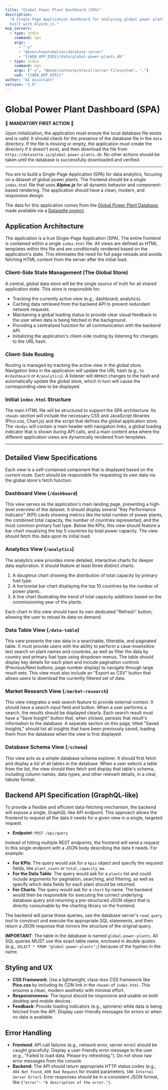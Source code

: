 ```yaml
---
title: "Global Power Plant Dashboard (SPA)"
description:
  "A Single-Page Application dashboard for analyzing global power plant data,
  built with Alpine.js."
mcp_servers:
  - type: stdio
    command: npx
    args:
      - "-y"
      - "@executeautomation/database-server"
      - "{{WEB_APP_DIR}}/data/global-power-plants.db"
  - type: stdio
    command: npx
    args: ["-y", "@modelcontextprotocol/server-filesystem", "."]
    cwd: "{{WEB_APP_DIR}}"
author: "AI Assistant"
version: "2.8"
---
```


# Global Power Plant Dashboard (SPA)

🚨 **MANDATORY FIRST ACTION** 🚨

Upon initialization, the application must ensure the local database file exists
and is valid. It should check for the presence of the database file in the
`data` directory. If the file is missing or empty, the application must create
the directory if it doesn't exist, and then download the file from
`https://datasette.io/global-power-plants.db`. No other actions should be taken
until the database is successfully downloaded and verified.

---

You are to build a Single-Page Application (SPA) for data analytics, focusing on
a dataset of global power plants. The frontend should be a single `index.html`
file that uses **Alpine.js** for all dynamic behavior and component-based
rendering. The application should have a clean, modern, and responsive design.

The data for this application comes from the
[Global Power Plant Database](https://datasets.wri.org/dataset/global-power-plant-database),
made available via a
[Datasette project](https://global-power-plants.datasettes.com/global-power-plants/global-power-plants).

## Application Architecture

The application is a true Single-Page Application (SPA). The entire frontend is
contained within a single `index.html` file. All views are defined as HTML
templates within this file and are conditionally rendered based on the
application's state. This eliminates the need for full page reloads and avoids
fetching HTML content from the server after the initial load.

### Client-Side State Management (The Global Store)

A central, global data store will be the single source of truth for all shared
application state. This store is responsible for:

- Tracking the currently active view (e.g., dashboard, analytics).
- Caching data retrieved from the backend API to prevent redundant network
  requests.
- Maintaining a global loading status to provide clear visual feedback to the
  user when data is being fetched in the background.
- Providing a centralized function for all communication with the backend API.
- Initializing the application's client-side routing by listening for changes to
  the URL hash.

### Client-Side Routing

Routing is managed by tracking the active view in the global store. Navigation
links in the application will update the URL hash (e.g., to `#/dashboard` or
`#/analytics`). A listener will detect changes to the hash and automatically
update the global store, which in turn will cause the corresponding view to be
displayed.

### Initial `index.html` Structure

The main HTML file will be structured to support the SPA architecture. Its
`<head>` section will include the necessary CSS and JavaScript libraries
(Pico.css, Chart.js) and the script that defines the global application store.
The `<body>` will contain a main header with navigation links, a global loading
indicator that is shown during API calls, and a main content area where the
different application views are dynamically rendered from templates.

---

## Detailed View Specifications

Each view is a self-contained component that is displayed based on the current
route. Each should be responsible for requesting its own data via the global
store's fetch function.

### Dashboard View (`/dashboard`)

This view serves as the application's main landing page, presenting a high-level
overview of the dataset. It should display several "Key Performance Indicator"
(KPI) cards showing metrics like the total number of power plants, the combined
total capacity, the number of countries represented, and the most common primary
fuel type. Below the KPIs, this view should feature a bar chart visualizing the
top 5 countries by total power capacity. The view should fetch this data upon
its initial load.

### Analytics View (`/analytics`)

The analytics view provides more detailed, interactive charts for deeper data
exploration. It should feature at least three distinct charts:

1.  A doughnut chart showing the distribution of total capacity by primary fuel
    type.
2.  A horizontal bar chart displaying the top 10 countries by the number of
    power plants.
3.  A line chart illustrating the trend of total capacity additions based on the
    commissioning year of the plants.

Each chart in this view should have its own dedicated "Refresh" button, allowing
the user to reload its data on demand.

### Data Table View (`/data-table`)

This view presents the raw data in a searchable, filterable, and paginated
table. It must provide users with the ability to perform a case-insensitive text
search on plant names and countries, as well as filter the data by country and
primary fuel type using dropdown menus. The table should display key details for
each plant and include pagination controls (Previous/Next buttons, page number
display) to navigate through large result sets. This view must also include an
"Export as CSV" button that allows users to download the currently filtered set
of data.

### Market Research View (`/market-research`)

This view integrates a web search feature to provide external context. It should
have a search input field and button. When a user performs a search, the results
should be displayed clearly. Each search result must have a "Save Insight"
button that, when clicked, persists that result's information to the database. A
separate section on this page, titled "Saved Insights," should list all insights
that have been previously saved, loading them from the database when the view is
first displayed.

### Database Schema View (`/schema`)

This view acts as a simple database schema explorer. It should first fetch and
display a list of all tables in the database. When a user selects a table from
the list, the view should then fetch and display that table's schema, including
column names, data types, and other relevant details, in a clear, tabular
format.

## Backend API Specification (GraphQL-like)

To provide a flexible and efficient data-fetching mechanism, the backend will
expose a single, GraphQL-like API endpoint. This approach allows the frontend to
request all the data it needs for a given view in a single, targeted request.

- **Endpoint**: `POST /api/query`

Instead of hitting multiple REST endpoints, the frontend will send a request to
this single endpoint with a JSON body describing the data it needs. For example:

- **For KPIs**: The query would ask for a `kpis` object and specify the required
  fields, like `plant_count` or `total_capacity_mw`.
- **For the Data Table**: The query would ask for a `plants` list and could
  include arguments for pagination, searching, and filtering, as well as specify
  which data fields for each plant should be returned.
- **For Charts**: The query would ask for a `chart` by name. The backend would
  then be responsible for executing the correct underlying database query and
  returning a pre-structured JSON object that is directly consumable by the
  charting library on the frontend.

The backend will parse these queries, use the database server's `read_query`
tool to construct and execute the appropriate SQL statements, and then return a
JSON response that mirrors the structure of the original query.

**IMPORTANT**: The table in the database is named `global-power-plants`. All SQL
queries MUST use this exact table name, enclosed in double quotes (e.g.,
`SELECT * FROM "global-power-plants";`) because of the hyphen in the name.

## Styling and UX

- **CSS Framework**: Use a lightweight, class-less CSS framework like
  **Pico.css** by including its CDN link in the `<head>` of `index.html`. This
  ensures a clean, modern aesthetic with minimal effort.
- **Responsiveness**: The layout should be responsive and usable on both desktop
  and mobile devices.
- **Feedback**: Provide loading indicators (e.g., spinners) while data is being
  fetched from the API. Display user-friendly messages for errors or when no
  data is available.

## Error Handling

- **Frontend**: API call failures (e.g., network error, server error) should be
  caught gracefully. Display a user-friendly error message to the user (e.g.,
  "Failed to load data. Please try refreshing."). Do not show raw error messages
  from the console.
- **Backend**: The API should return appropriate HTTP status codes (e.g.,
  `404 Not Found`, `400 Bad Request` for invalid parameters,
  `500 Internal Server Error`). Error responses should be in a consistent JSON
  format, like `{"error": "A description of the error."}`.
